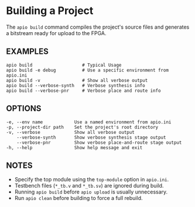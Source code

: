 # Building a Project

The `apio build` command compiles the project's source files and
generates a bitstream ready for upload to the FPGA.

## EXAMPLES

```
apio build                   # Typical Usage
apio build -e debug          # Use a specific environment from apio.ini
apio build -v                # Show all verbose output
apio build --verbose-synth   # Verbose synthesis info
apio build --verbose-pnr     # Verbose place and route info
```

## OPTIONS

```
-e, --env name            Use a named environment from apio.ini
-p, --project-dir path    Set the project's root directory
-v, --verbose             Show all verbose output
    --verbose-synth       Show verbose synthesis stage output
    --verbose-pnr         Show verbose place-and-route stage output
-h, --help                Show help message and exit
```

## NOTES

* Specify the top module using the `top-module` option in `apio.ini`.
* Testbench files (`*_tb.v` and `*_tb.sv`) are ignored during build.
* Running `apio build` before `apio upload` is usually unnecessary.
* Run `apio clean` before building to force a full rebuild.
